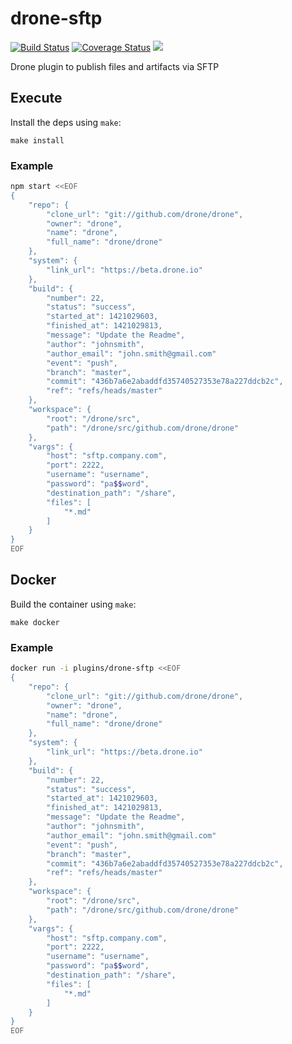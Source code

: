 # drone-sftp

[![Build Status](http://beta.drone.io/api/badges/drone-plugins/drone-sftp/status.svg)](http://beta.drone.io/drone-plugins/drone-sftp)
[![Coverage Status](https://aircover.co/badges/drone-plugins/drone-sftp/coverage.svg)](https://aircover.co/drone-plugins/drone-sftp)
[![](https://badge.imagelayers.io/plugins/drone-sftp:latest.svg)](https://imagelayers.io/?images=plugins/drone-sftp:latest 'Get your own badge on imagelayers.io')

Drone plugin to publish files and artifacts via SFTP

## Execute

Install the deps using `make`:

```
make install
```

### Example

```sh
npm start <<EOF
{
    "repo": {
        "clone_url": "git://github.com/drone/drone",
        "owner": "drone",
        "name": "drone",
        "full_name": "drone/drone"
    },
    "system": {
        "link_url": "https://beta.drone.io"
    },
    "build": {
        "number": 22,
        "status": "success",
        "started_at": 1421029603,
        "finished_at": 1421029813,
        "message": "Update the Readme",
        "author": "johnsmith",
        "author_email": "john.smith@gmail.com"
        "event": "push",
        "branch": "master",
        "commit": "436b7a6e2abaddfd35740527353e78a227ddcb2c",
        "ref": "refs/heads/master"
    },
    "workspace": {
        "root": "/drone/src",
        "path": "/drone/src/github.com/drone/drone"
    },
    "vargs": {
        "host": "sftp.company.com",
        "port": 2222,
        "username": "username",
        "password": "pa$$word",
        "destination_path": "/share",
        "files": [
            "*.md"
        ]
    }
}
EOF
```

## Docker

Build the container using `make`:

```
make docker
```

### Example

```sh
docker run -i plugins/drone-sftp <<EOF
{
    "repo": {
        "clone_url": "git://github.com/drone/drone",
        "owner": "drone",
        "name": "drone",
        "full_name": "drone/drone"
    },
    "system": {
        "link_url": "https://beta.drone.io"
    },
    "build": {
        "number": 22,
        "status": "success",
        "started_at": 1421029603,
        "finished_at": 1421029813,
        "message": "Update the Readme",
        "author": "johnsmith",
        "author_email": "john.smith@gmail.com"
        "event": "push",
        "branch": "master",
        "commit": "436b7a6e2abaddfd35740527353e78a227ddcb2c",
        "ref": "refs/heads/master"
    },
    "workspace": {
        "root": "/drone/src",
        "path": "/drone/src/github.com/drone/drone"
    },
    "vargs": {
        "host": "sftp.company.com",
        "port": 2222,
        "username": "username",
        "password": "pa$$word",
        "destination_path": "/share",
        "files": [
            "*.md"
        ]
    }
}
EOF
```
